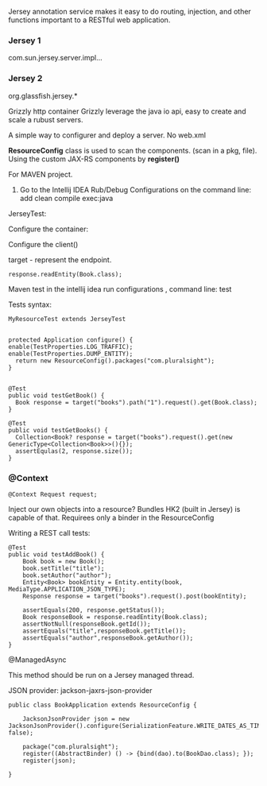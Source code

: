 Jersey annotation service makes it easy to do routing, injection, and other functions important to a RESTful web application.


### Jersey 1

com.sun.jersey.server.impl...

### Jersey 2

org.glassfish.jersey.*


Grizzly http container
Grizzly leverage the java io api, easy to create and scale a rubust servers.

A simple way to configurer and deploy a server.
No web.xml


**ResourceConfig** class is used to scan the components. (scan in a pkg, file).
Using the custom JAX-RS components by **register()**

For MAVEN project.
1. Go to the Intellij IDEA
Rub/Debug Configurations
on the command line: add clean compile exec:java


JerseyTest:

Configure the container:


Configure the client()

target - represent the endpoint.

    response.readEntity(Book.class);

Maven test in the intellij idea
run configurations , command line: test

Tests syntax:

    MyResourceTest extends JerseyTest


    protected Application configure() {
    enable(TestProperties.LOG_TRAFFIC);
    enable(TestProperties.DUMP_ENTITY);
      return new ResourceConfig().packages("com.pluralsight");
    }


    @Test
    public void testGetBook() {
      Book response = target("books").path("1").request().get(Book.class);
    }

    @Test
    public void testGetBooks() {
      Collection<Book? response = target("books").request().get(new GenericType<Collection<Book>>(){});
      assertEqulas(2, response.size());
    }



### @Context

    @Context Request request;
    
Inject our own objects into a resource?
Bundles HK2 (built in Jersey) is capable of that. Requirees only a binder in the ResourceConfig


Writing a REST call tests:
    
    @Test
    public void testAddBook() {
        Book book = new Book();
        book.setTitle("title");
        book.setAuthor("author");
        Entity<Book> bookEntity = Entity.entity(book, MediaType.APPLICATION_JSON_TYPE);
        Response response = target("books").request().post(bookEntity);
        
        assertEquals(200, response.getStatus());
        Book responseBook = response.readEntity(Book.class);
        assertNotNull(responseBook.getId());
        assertEquals("title",responseBook.getTitle());
        assertEquals("author",responseBook.getAuthor());
    }

    


@ManagedAsync

This method should be run on a Jersey managed thread. 


JSON provider: jackson-jaxrs-json-provider

    public class BookApplication extends ResourceConfig {
        
        JacksonJsonProvider json = new JacksonJsonProvider().configure(SerializationFeature.WRITE_DATES_AS_TIMESTAMPS, false);
        
        package("com.pluralsight");
        register((AbstractBinder) () -> {bind(dao).to(BookDao.class); });
        register(json);
    
    }

